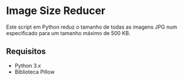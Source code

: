 # Image Size Reducer

Este script em Python reduz o tamanho de todas as imagens JPG num especificado para um tamanho máximo de 500 KB.

## Requisitos

- Python 3.x
- Biblioteca Pillow
